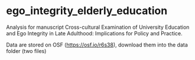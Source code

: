# ego_integrity_elderly_education
Analysis for manuscript Cross-cultural Examination of University Education and Ego Integrity in Late Adulthood: Implications for Policy and Practice.

Data are stored on OSF (https://osf.io/r6s38), download them into the data folder (two files)
